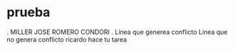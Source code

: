# prueba
 .
MILLER JOSE ROMERO CONDORI
 . Línea que generea conflicto
 Linea que no genera conflicto
 ricardo hace tu tarea